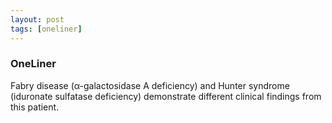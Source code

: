 ```yaml
---
layout: post
tags: [oneliner]
---
```



### OneLiner

Fabry disease (α-galactosidase A deficiency) and Hunter syndrome (iduronate sulfatase deficiency) demonstrate different clinical findings from this patient.

